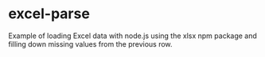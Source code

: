 # excel-parse
Example of loading Excel data with node.js using the xlsx npm package and filling down missing values from the previous row.
